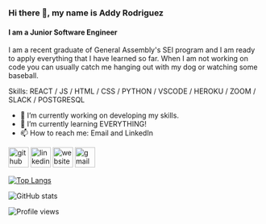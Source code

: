 ### Hi there 👋, my name is Addy Rodriguez
#### I am a Junior Software Engineer
I am a recent graduate of General Assembly's SEI program and I am ready to apply everything that I have learned so far. When I am not working on code you can usually catch me hanging out with my dog or watching some baseball. 

Skills: REACT / JS / HTML / CSS / PYTHON / VSCODE / HEROKU / ZOOM / SLACK / POSTGRESQL

- 🔭 I’m currently working on developing my skills. 
- 🌱 I’m currently learning EVERYTHING! 
- 📫 How to reach me: Email and LinkedIn 


[<img src='https://cdn.jsdelivr.net/npm/simple-icons@3.0.1/icons/github.svg' alt='github' height='40'>](https://github.com/AddyRdz)  [<img src='https://cdn.jsdelivr.net/npm/simple-icons@3.0.1/icons/linkedin.svg' alt='linkedin' height='40'>](https://www.linkedin.com/in/https://www.linkedin.com/in/addyrodriguez//)  [<img src='https://cdn.jsdelivr.net/npm/simple-icons@3.0.1/icons/icloud.svg' alt='website' height='40'>](https://www.addyrodriguez.com/)  [<img src='https://cdn.jsdelivr.net/npm/simple-icons@3.0.1/icons/gmail.svg' alt='gmail' height='40'>](addyrodriguez18@gmail.com)  

[![Top Langs](https://github-readme-stats.vercel.app/api/top-langs/?username=AddyRdz)](https://github.com/anuraghazra/github-readme-stats)

![GitHub stats](https://github-readme-stats.vercel.app/api?username=AddyRdz&show_icons=true)  

![Profile views](https://gpvc.arturio.dev/AddyRdz)  